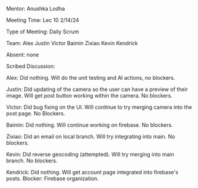 Mentor: Anushka Lodha

Meeting Time: Lec 10 2/14/24

Type of Meeting: Daily Scrum

Team: Alex Justin Victor Baimin Zixiao Kevin Kendrick

Absent: none

Scribed Discussion:

Alex: Did nothing. Will do the unit testing and AI actions, no blockers. 

Justin: Did updating of the camera so the user can have a preview of their image. Will get post button working within the camera. No blockers. 

Victor: Did bug fixing on the UI. Will conitnue to try merging camera into the post page. No Blockers. 

Baimin: Did nothing. Will continue working on firebase. No blockers. 

Zixiao: Did an email on local branch. Will try integrating into main. No blockers. 

Kevin: Did reverse geocoding (attempted). Will try merging into main branch. No blockers. 

Kendrick: Did nothing. Will get account page integrated into firebase's posts. Blocker: Firebase organization. 
